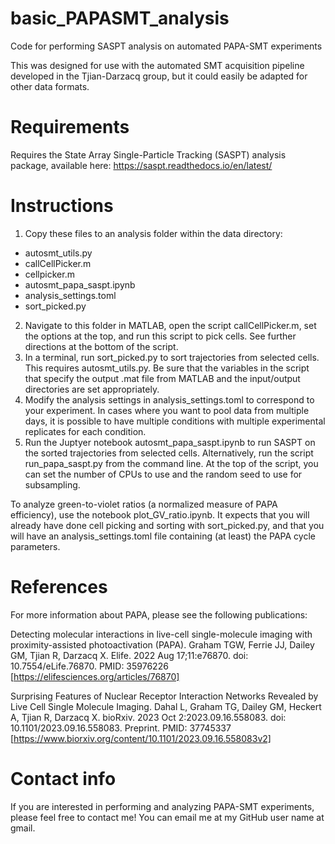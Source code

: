 # basic_PAPASMT_analysis
Code for performing SASPT analysis on automated PAPA-SMT experiments

This was designed for use with the automated SMT acquisition pipeline developed in the Tjian-Darzacq group, but it could easily be adapted for other data formats.

# Requirements
Requires the State Array Single-Particle Tracking (SASPT) analysis package, available here: https://saspt.readthedocs.io/en/latest/

# Instructions
1.	Copy these files to an analysis folder within the data directory:
- autosmt_utils.py
- callCellPicker.m
- cellpicker.m
- autosmt_papa_saspt.ipynb
- analysis_settings.toml
- sort_picked.py
2. Navigate to this folder in MATLAB, open the script callCellPicker.m, set the options at the top, and run this script to pick cells. See further directions at the bottom of the script.
3. In a terminal, run sort_picked.py to sort trajectories from selected cells. This requires autosmt_utils.py. Be sure that the variables in the script that specify the output .mat file from MATLAB and the input/output directories are set appropriately.
4. Modify the analysis settings in analysis_settings.toml to correspond to your experiment. In cases where you want to pool data from multiple days, it is possible to have multiple conditions with multiple experimental replicates for each condition.
5. Run the Juptyer notebook autosmt_papa_saspt.ipynb to run SASPT on the sorted trajectories from selected cells. Alternatively, run the script run_papa_saspt.py from the command line. At the top of the script, you can set the number of CPUs to use and the random seed to use for subsampling.

To analyze green-to-violet ratios (a normalized measure of PAPA efficiency), use the notebook plot_GV_ratio.ipynb. It expects that you will already have done cell picking and sorting with sort_picked.py, and that you will have an analysis_settings.toml file containing (at least) the PAPA cycle parameters.

# References
For more information about PAPA, please see the following publications:

Detecting molecular interactions in live-cell single-molecule imaging with proximity-assisted photoactivation (PAPA).
Graham TGW, Ferrie JJ, Dailey GM, Tjian R, Darzacq X.
Elife. 2022 Aug 17;11:e76870. doi: 10.7554/eLife.76870.
PMID: 35976226 [https://elifesciences.org/articles/76870]

Surprising Features of Nuclear Receptor Interaction Networks Revealed by Live Cell Single Molecule Imaging.
Dahal L, Graham TG, Dailey GM, Heckert A, Tjian R, Darzacq X.
bioRxiv. 2023 Oct 2:2023.09.16.558083. doi: 10.1101/2023.09.16.558083. Preprint.
PMID: 37745337 [https://www.biorxiv.org/content/10.1101/2023.09.16.558083v2]

# Contact info
If you are interested in performing and analyzing PAPA-SMT experiments, please feel free to contact me! You can email me at my GitHub user name at gmail.
